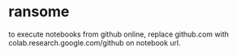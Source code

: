 # ransome
to execute notebooks from github online, replace github.com with colab.research.google.com/github on notebook url.
